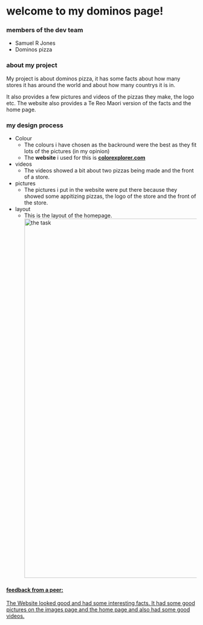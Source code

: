 # welcome to my dominos page!

 ### members of the dev team
- Samuel R Jones
- Dominos pizza

### about my project

My project is about dominos pizza, it has some facts about how many
stores it has around the world and about how many countrys it is in.

It also provides a few pictures and videos of the pizzas they make,
the logo etc. The website also provides a Te Reo Maori version of the
facts and the home page.

### my design process

- Colour
  * The colours i have chosen as the backround were the best as they fit lots of the pictures (in my opinion)
  * The **website** i used for this is [**colorexplorer.com**](http://www.colorexplorer.com/imageimport.aspx)
- videos
  * The videos showed a bit about two pizzas being made and the front of a store.
- pictures
  * The pictures i put in the website were put there because they showed some appitizing pizzas, the logo of the store and the front of the store.
- layout
  * This is the layout of the homepage.
<a href="task"><image src="https://github.com/samtheman24/domino-s-pizza/blob/main/screenshots/mainscreen.png?raw=true" title="the task" width=950>

 
 #### feedback from a peer:
 The Website looked good and had some interesting facts. It had some good pictures on the images page and the home page and also had some good videos.
